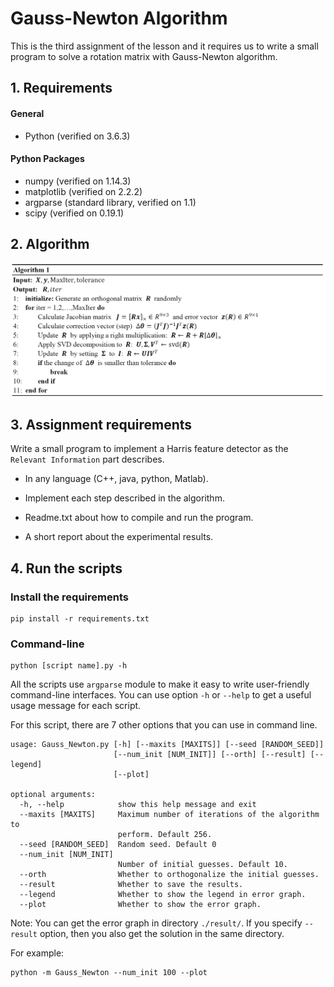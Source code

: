 ﻿# Gauss-Newton Algorithm
 
 This is the third assignment of the lesson and it requires us to write a small program to solve a rotation matrix with Gauss-Newton algorithm.

## 1. Requirements
#### General
- Python (verified on 3.6.3)

#### Python Packages
- numpy (verified on 1.14.3)
- matplotlib (verified on 2.2.2)
- argparse (standard library, verified on 1.1)
- scipy (verified on 0.19.1)

## 2. Algorithm

![image](https://github.com/ImCharlesY/Visual-Localization-and-Perception/raw/master/Asgmt3/images/algo.png)

## 3. Assignment requirements
Write a small program to implement a Harris feature detector as the `Relevant Information` part describes.

- In any language (C++, java, python, Matlab).

- Implement each step described in the algorithm.

- Readme.txt about how to compile and run the program.

- A short report about the experimental results.

## 4. Run the scripts

### Install the requirements

```
pip install -r requirements.txt
```

### Command-line

```
python [script name].py -h
```

All the scripts use `argparse` module to make it easy to write user-friendly command-line interfaces. You can use option `-h` or `--help` to get a useful usage message for each script.

For this script, there are 7 other options that you can use in command line.

```
usage: Gauss_Newton.py [-h] [--maxits [MAXITS]] [--seed [RANDOM_SEED]]
                       [--num_init [NUM_INIT]] [--orth] [--result] [--legend]
                       [--plot]

optional arguments:
  -h, --help            show this help message and exit
  --maxits [MAXITS]     Maximum number of iterations of the algorithm to
                        perform. Default 256.
  --seed [RANDOM_SEED]  Random seed. Default 0
  --num_init [NUM_INIT]
                        Number of initial guesses. Default 10.
  --orth                Whether to orthogonalize the initial guesses.
  --result              Whether to save the results.
  --legend              Whether to show the legend in error graph.
  --plot                Whether to show the error graph.

```

Note: You can get the error graph in directory `./result/`. If you specify `--result` option, then you also get the solution in the same directory. 

For example:

```
python -m Gauss_Newton --num_init 100 --plot
```
